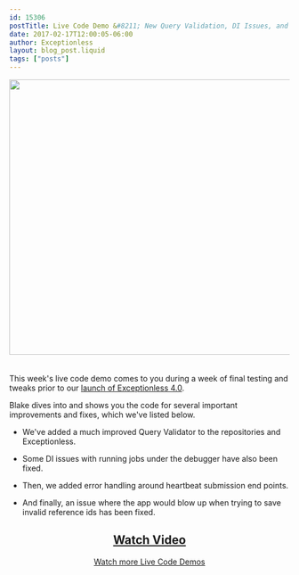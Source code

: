 ```yaml
---
id: 15306
postTitle: Live Code Demo &#8211; New Query Validation, DI Issues, and Error Handling
date: 2017-02-17T12:00:05-06:00
author: Exceptionless
layout: blog_post.liquid
tags: ["posts"]
---
```

[<img loading="lazy" class="aligncenter size-large wp-image-15307" style="margin-bottom: 20px;" src="/assets/query-validation-di-issues-error-handling-1024x538.jpg" alt="" width="940" height="494" data-id="15307" srcset="/assets/query-validation-di-issues-error-handling-1024x538.jpg 1024w, /assets/query-validation-di-issues-error-handling-300x158.jpg 300w, /assets/query-validation-di-issues-error-handling-768x403.jpg 768w, /assets/query-validation-di-issues-error-handling.jpg 1200w" sizes="(max-width: 940px) 100vw, 940px" />](https://www.liveedu.tv/niemyjski/videos/4DDYJ-exceptionless-weekly-demo-2-1-17)

This week's live code demo comes to you during a week of final testing and tweaks prior to our [launch of Exceptionless 4.0](/exceptionless-4-0/).

Blake dives into and shows you the code for several important improvements and fixes, which we've listed below.<!--more-->

* We've added a much improved Query Validator to the repositories and Exceptionless.

* Some DI issues with running jobs under the debugger have also been fixed.

* Then, we added error handling around heartbeat submission end points.

* And finally, an issue where the app would blow up when trying to save invalid reference ids has been fixed.

<h2 style="text-align: center;">
  <a href="https://www.liveedu.tv/niemyjski/videos/4DDYJ-exceptionless-weekly-demo-2-1-17">Watch Video</a>
</h2>

<p style="text-align: center;">
  <a href="/category/live-coding/">Watch more Live Code Demos</a>
</p>
